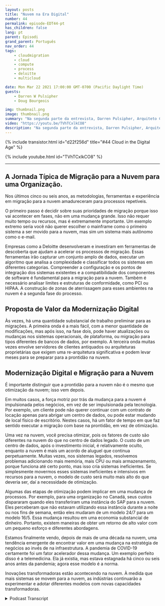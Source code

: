 ```yaml
---
layout: posts
title: "Nuvem na Era Digital"
number: 44
permalink: episode-EDT44-pt
has_children: false
lang: pt
parent: Episodi
grand_parent: Português
nav_order: 44
tags:
    - cloudmigration
    - cloud
    - compute
    - process
    - deloitte
    - multicloud

date: Mon Mar 22 2021 17:00:00 GMT-0700 (Pacific Daylight Time)
guests:
    - Darren W Pulsipher
    - Doug Bourgeois

img: thumbnail.png
image: thumbnail.png
summary: "Na segunda parte da entrevista, Darren Pulsipher, Arquiteto Chefe de Soluções da Intel, e Doug Bourgeois, Diretor Gerente e Líder de Estratégia em Nuvem da GPS da Deloitte, continuam sua discussão sobre a migração para a nuvem."
video: "https://youtu.be/TVhTCxlkCO8"
description: "Na segunda parte da entrevista, Darren Pulsipher, Arquiteto Chefe de Soluções da Intel, e Doug Bourgeois, Diretor Gerente e Líder de Estratégia em Nuvem da GPS da Deloitte, continuam sua discussão sobre a migração para a nuvem."
---
```


<div>
{% include transistor.html id="d22f256d" title="#44 Cloud in the Digital Age" %}

{% include youtube.html id="TVhTCxlkCO8" %}
</div>

---

## A Jornada Típica de Migração para a Nuvem para uma Organização.

Nos últimos cinco ou seis anos, as metodologias, ferramentas e experiência em migração para a nuvem amadureceram para processos repetíveis.

O primeiro passo é decidir sobre suas prioridades de migração porque isso vai acontecer em fases, não em uma mudança grande. Isso não requer muito tempo ou recursos, mas é extremamente importante. Um exemplo extremo seria você não querer escolher o mainframe como o primeiro sistema a ser movido para a nuvem, mas sim um sistema mais autônomo como o e-mail.

Empresas como a Deloitte desenvolveram e investiram em ferramentas de descoberta que ajudam a acelerar os processos de migração. Essas ferramentas irão capturar um conjunto amplo de dados, executar um algoritmo que analisa a complexidade e classificar todos os sistemas em diferentes categorias. Compreender a configuração e os pontos de integração dos sistemas existentes e a compatibilidade dos componentes de software é fundamental para a migração para a nuvem. Também é necessário analisar limites e estruturas de conformidade, como PCI ou HIPAA. A construção de zonas de aterrissagem para esses ambientes na nuvem é a segunda fase do processo.

## Proposta de Valor da Modernização Digital

Às vezes, há uma quantidade substancial de trabalho preliminar para as migrações. A primeira onda é a mais fácil, com a menor quantidade de modificações, mas após isso, na fase dois, pode haver atualizações ou mudanças nos sistemas operacionais, de plataforma, ou migração para tipos diferentes de bancos de dados, por exemplo. A terceira onda muitas vezes envolve servidores de clientes antiquados ou arquiteturas proprietárias que exigem uma re-arquitetura significativa e podem levar meses para se preparar para a prontidão na nuvem.

## Modernização Digital e Migração para a Nuvem

É importante distinguir que a prontidão para a nuvem não é o mesmo que otimização da nuvem; isso vem depois.

Em muitos casos, a força motriz por trás da mudança para a nuvem é impulsionada pelos negócios, em vez de ser impulsionada pela tecnologia. Por exemplo, um cliente pode não querer continuar com um contrato de locação apenas para abrigar um centro de dados, ou pode estar mudando de local físico de escritório. Nestes casos, há um fator de tempo em que faz sentido executar a migração com base na prontidão, em vez de otimização.

Uma vez na nuvem, você precisa otimizar, pois os fatores de custo são diferentes na nuvem do que no centro de dados legado. O custo de um centro de dados, após o investimento inicial, é relativamente oculto, enquanto a nuvem é mais um acordo de aluguel que continua perpetuamente. Muitas vezes, nos sistemas legados, resolvemos problemas adicionando mais memória, mais CPU ou mais armazenamento, porque funciona até certo ponto, mas isso cria sistemas ineficientes. Se simplesmente movermos esses sistemas ineficientes e intensivos em recursos para a nuvem, o modelo de custo será muito mais alto do que deveria ser, daí a necessidade de otimização.

Algumas das etapas de otimização podem implicar em uma mudança de processos. Por exemplo, para uma organização no Canadá, seus custos dispararam quando eles transferiram uma instância do SAP para a nuvem. Eles perceberam que não estavam utilizando essa instância durante a noite ou nos fins de semana, então eles mudaram de um modelo 24/7 para um modelo 16/5. Essa mudança resultou em uma economia substancial de dinheiro. Portanto, existem maneiras de obter um retorno de alto valor com um pequeno esforço e diferentes abordagens.

Estamos finalmente vendo, depois de mais de uma década na nuvem, uma tendência emergente de encontrar valor em uma mudança na estratégia de negócios ao invés de na infraestrutura. A pandemia de COVID-19 certamente foi um fator acelerador dessa mudança. Um exemplo perfeito disso é a telemedicina. Ela já existia, mas estava estagnada há cinco ou seis anos antes da pandemia; agora esse modelo é a norma.

Inovações transformadoras estão acontecendo na nuvem. À medida que mais sistemas se movem para a nuvem, as indústrias continuarão a experimentar e adotar diferentes modelos com novas capacidades transformadoras.



<details>
<summary> Podcast Transcript </summary>

<p></p>

</details>
